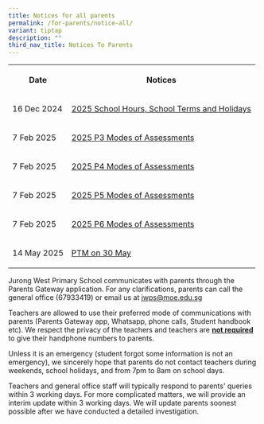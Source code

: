 ```yaml
---
title: Notices for all parents
permalink: /for-parents/notice-all/
variant: tiptap
description: ""
third_nav_title: Notices To Parents
---
```

<table style="minWidth: 50px">
<colgroup>
<col>
<col>
</colgroup>
<tbody>
<tr>
<th rowspan="1" colspan="1">
<p>Date</p>
</th>
<th rowspan="1" colspan="1">
<p>Notices</p>
</th>
</tr>
<tr>
<td rowspan="1" colspan="1">
<p>16 Dec 2024</p>
</td>
<td rowspan="1" colspan="1">
<p><a href="/files/Letter to parents/Term 1/001_School_Hours__School_Terms_and_Holidays_for_2025.pdf" rel="noopener nofollow" target="_blank">2025 School Hours, School Terms and Holidays</a>
</p>
</td>
</tr>
<tr>
<td rowspan="1" colspan="1">
<p>7 Feb 2025</p>
</td>
<td rowspan="1" colspan="1">
<p><a href="/files/JWPS_2025_P3_Assessment_Overview__Topics_and_Components_.pdf" rel="noopener nofollow" target="_blank">2025 P3 Modes of Assessments</a>
</p>
</td>
</tr>
<tr>
<td rowspan="1" colspan="1">
<p>7 Feb 2025</p>
</td>
<td rowspan="1" colspan="1">
<p><a href="/files/JWPS_2025_P4_Assessment_Overview__Topics_and_Components_.pdf" rel="noopener nofollow" target="_blank">2025 P4 Modes of Assessments</a>
</p>
</td>
</tr>
<tr>
<td rowspan="1" colspan="1">
<p>7 Feb 2025</p>
</td>
<td rowspan="1" colspan="1">
<p><a href="/files/JWPS_2025_P5_Assessment_Overview__Topics_and_Components_.pdf" rel="noopener nofollow" target="_blank">2025 P5 Modes of Assessments</a>
</p>
</td>
</tr>
<tr>
<td rowspan="1" colspan="1">
<p>7 Feb 2025</p>
</td>
<td rowspan="1" colspan="1">
<p><a href="/files/JWPS_2025_P6_Assessment_Overview__Topics_and_Components_.pdf" rel="noopener nofollow" target="_blank">2025 P6 Modes of Assessments</a>
</p>
</td>
</tr>
<tr>
<td rowspan="1" colspan="1">
<p>14 May 2025</p>
</td>
<td rowspan="1" colspan="1">
<p><a href="/files/Letter to parents/Term 2/052_PTM_30_May_2025.pdf" rel="noopener nofollow" target="_blank">PTM on 30 May</a>
</p>
</td>
</tr>
</tbody>
</table>
<p></p>
<p>Jurong West Primary School communicates with parents through the Parents
Gateway application. For any clarifications, parents can call the general
office (67933419) or email us at <a href="mailto:jwsc2@ymca.edu.sg" rel="noopener noreferrer nofollow" target="_blank">jwps@moe.edu.sg</a>
</p>
<p>Teachers are allowed to use their preferred mode of communications with
parents (Parents Gateway app, Whatsapp, phone calls, Student handbook etc).
We respect the privacy of the teachers and teachers are <strong><u>not required</u></strong> to
give their handphone numbers to parents.</p>
<p>Unless it is an emergency (student forgot some information is not an emergency),
we sincerely hope that parents do not contact teachers during weekends,
school holidays, and from 7pm to 8am on school days.</p>
<p>Teachers and general office staff will typically respond to parents' queries
within 3 working days. For more complicated matters, we will provide an
interim update within 3 working days. We will update parents soonest possible
after we have conducted a detailed investigation.</p>